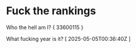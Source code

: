 # Fuck the rankings

Who the hell am I?
{ 33600115 }

What fucking year is it?
[ 2025-05-05T00:36:40Z ]
